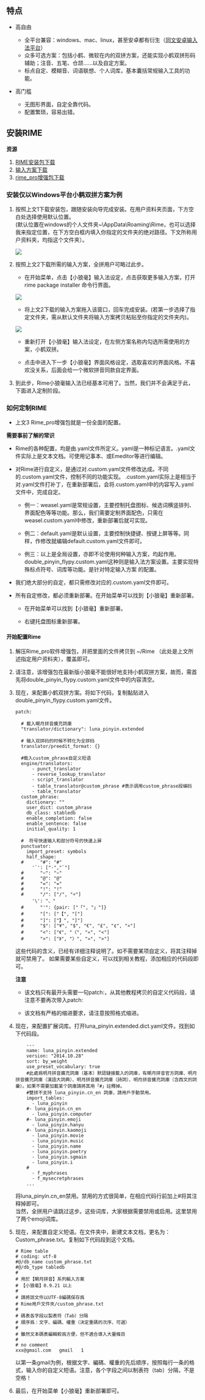 ## 特点

- 高自由  
    - 全平台兼容：windows、mac、linux，甚至安卓都有衍生（[同文安卓输入法平台](https://github.com/osfans/trime)）  
    - 众多可选方案：包括小鹤、微软在内的双拼方案，还能实现小鹤双拼形码辅助；注音、五笔、仓颉……以及自定方案。  
    - 标点自定、模糊音、词语联想、个人词库，基本囊括常规输入工具的功能。

- 高门槛
    - 无图形界面，自定全靠代码。
    - 配置繁琐，容易出错。

## 安装RIME

**资源**

1. [RIME安装包下载](https://rime.im/download/)  
2. [输入方案下载](https://github.com/rime)
3. [rime_pro增强包下载](https://pan.baidu.com/s/1jI1a8eE)


### 安装仅以Windows平台小鹤双拼方案为例

1. 按照上文1下载安装包，跟随安装向导完成安装。在用户资料夹页面，下方空白处选择使用默认位置。  
    (默认位置在windows的个人文件夹~\AppData\Roaming\Rime，也可以选择我来指定位置，在下方空白框内填入你指定的文件夹的绝对路径。下文所称用户资料夹，均指这个文件夹）。  
    
    ![](https://upload-images.jianshu.io/upload_images/850975-eb908e955d0c1676.png?imageMogr2/auto-orient/strip|imageView2/2/w/356/format/webp)

2. 按照上文2下载所需的输入方案，全拼用户可略过此步。

    - 在开始菜单，点击【小狼毫】输入法设定，点击获取更多输入方案，打开rime package installer 命令行界面。  

    ![](https://upload-images.jianshu.io/upload_images/850975-b60c23d16181c050.png?imageMogr2/auto-orient/strip|imageView2/2/w/492/format/webp)  
    
    - 将上文2下载的输入方案拖入该窗口，回车完成安装。(若第一步选择了指定文件夹，需从默认文件夹将输入方案拷贝粘贴至你指定的文件夹内)。  
    
    ![](https://upload-images.jianshu.io/upload_images/850975-529eef252235488f.png?imageMogr2/auto-orient/strip|imageView2/2/w/978/format/webp)  
    
    - 重新打开【小狼毫】输入法设定，在左侧方案名称内勾选所需使用的方案，小鹤双拼。  

    - 点击中进入下一步【小狼毫】界面风格设定，选取喜欢的界面风格。不喜欢没关系，后面会给一个微软拼音同款自定界面。  

3. 到此步，Rime小狼毫输入法已经基本可用了。当然，我们并不会满足于此，下面进入定制阶段。


### 如何定制RIME

- 上文3 Rime_pro增强包就是一份全面的配置。

**需要事前了解的常识**

- Rime的各种配置，均是由.yaml文件所定义。yaml是一种标记语言。.yaml文件实际上是文本文档。可使用记事本、或Emeditor等进行编辑。

- 对Rime进行自定义，是通过对.custom.yaml文件修改达成。不同的.custom.yaml文件，控制不同的功能实现。 .custom.yaml实际上是相当于对.yaml文件打补丁，在重新部署后，会将.custom.yaml中的内容写入.yaml文件中，完成自定。  

    - 例一：weasel.yaml是常规设置，主要控制托盘图标、候选词横竖排列、界面配色等等功能。那么，我们需要定制界面配色，只需在weasel.custom.yaml中修改，重新部署后就可实现。

    - 例二：default.yaml是默认设置，主要控制快捷键、按键上屏等等。同样，作修改就编辑default.custom.yaml文件即可。  

    - 例三：以上是全局设置，亦即不论使用何种输入方案，均起作用。double_pinyin_flypy.custom.yaml这种则是输入法方案设置。主要实现特殊标点符号、词库等功能。是针对特定输入方案  的配置。  

- 我们绝大部分的自定，都只需修改对应的.custom.yaml文件即可。

- 所有自定修改，都必须重新部署。在开始菜单可以找到【小狼毫】重新部署。

    - 在开始菜单可以找到【小狼毫】重新部署。  

    - 右键托盘图标重新部署。  

#### 开始配置Rime  

1. 解压Rime_pro软件增强包，并把里面的文件拷贝到 ~/Rime （此处是上文所述指定用户资料夹），覆盖即可。  

2. 请注意，该增强包在最新版小狼毫不能很好地支持小鹤双拼方案，故而，需首先将double_pinyin_flypy.custom.yaml文件中的内容清空。  

3. 现在，来配置小鹤双拼方案。将如下代码，复制黏贴进入double_pinyin_flypy.custom.yaml文件。

    ```
    patch:

      # 載入朙月拼音擴充詞庫
      "translator/dictionary": luna_pinyin.extended

      # 输入双拼码的时候不转化为全拼码
      translator/preedit_format: {}

      #载入custom_phrase自定义短语
      engine/translators:
          - punct_translator
          - reverse_lookup_translator
          - script_translator
          - table_translator@custom_phrase #表示调用custom_phrase段编码
          - table_translator
      custom_phrase:
        dictionary: ""
        user_dict: custom_phrase
        db_class: stabledb
        enable_completion: false
        enable_sentence: false
        initial_quality: 1

      #  符号快速输入和部分符号的快速上屏
      punctuator:
        import_preset: symbols
        half_shape:
      #      "#": "#"
          '`': ["·","`"]
      #      "~": "~"
      #      "@": "@"
      #      "=": "="
      #      "!": "!"
      #      "/": ["/", "÷"]
          '\': "、"
      #      "'": {pair: ["「", "」"]}
      #      "[": ["【", "["]
      #      "]": ["】", "]"]
      #      "$": ["¥", "$", "€", "£", "¢", "¤"]
      #      "<": ["《", "〈", "«", "<"]
      #      ">": ["》", "〉", "»", ">"]
    ```
  
    这些代码的含义，已经有详细注释说明了。如不需要某项自定义，将其注释掉就可禁用了。 如果需要某些自定义，可以找到相关教程，添加相应的代码段即可。  
  
    **注意**
  
    - 该文档只有最开头需要一句patch:，从其他教程拷贝的自定义代码段，请注意不要再次带入patch:  

    - 该文档有严格的缩进要求，请注意按照格式缩进。  

4. 现在，来配置扩展词库。打开luna_pinyin.extended.dict.yaml文件。找到如下代码段。  

    ```
        ---
        name: luna_pinyin.extended
        version: "2014.10.28"
        sort: by_weight
        use_preset_vocabulary: true
        #此處爲明月拼音擴充詞庫（基本）默認鏈接載入的詞庫，有朙月拼音官方詞庫、明月拼音擴充詞庫（漢語大詞典）、明月拼音擴充詞庫（詩詞）、明月拼音擴充詞庫（含西文的詞彙）。如果不需要加載某个詞庫請將其用「#」註釋掉。
        #雙拼不支持 luna_pinyin.cn_en 詞庫，請用戶手動禁用。
        import_tables:
          - luna_pinyin
        #- luna_pinyin.cn_en
          - luna_pinyin.computer
        #- luna_pinyin.emoji
          - luna_pinyin.hanyu
        #- luna_pinyin.kaomoji
          - luna_pinyin.movie
          - luna_pinyin.music
          - luna_pinyin.name
          - luna_pinyin.poetry
          - luna_pinyin.sgmain
          - luna_pinyin.i
        #
          - f_myphrases
          - f_mysecretphrases
        ... 
    ```  
    
    将luna_pinyin.cn_en禁用。禁用的方式很简单，在相应代码行前加上#将其注释掉即可。  
    当然，全拼用户请跳过这步。这些词库，大家根据需要禁用或启用。这里禁用了两个emoji词库。  
    
5. 现在，来配置自定义短语。在文件夹中，新建文本文档，更名为：Custom_phrase.txt。复制如下代码段到这个文档。  

    ```
    # Rime table
    # coding: utf-8
    #@/db_name custom_phrase.txt
    #@/db_type tabledb
    #
    # 用於【朙月拼音】系列輸入方案
    # 【小狼毫】0.9.21 以上
    #
    # 請將該文件以UTF-8編碼保存爲
    # Rime用戶文件夾/custom_phrase.txt
    #
    # 碼表各字段以製表符（Tab）分隔
    # 順序爲：文字、編碼、權重（決定重碼的次序、可選）
    #
    # 雖然文本碼表編輯較爲方便，但不適合導入大量條目
    #
    # no comment
    xxx@gmail.com   gmail   1
    ```  
    
    以第一条gmail为例，根据文字、編碼、權重的先后顺序，按照每行一条的格式，输入你的自定义短语。注意，各个字段之间以制表符（tab）分隔，不是空格！  
    
6. 最后，在开始菜单【小狼毫】重新部署即可。
    
    
